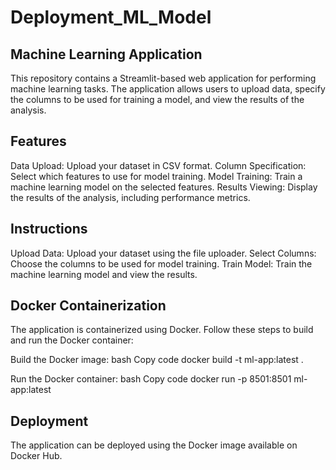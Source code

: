 # Deployment_ML_Model
## Machine Learning Application
This repository contains a Streamlit-based web application for performing machine learning tasks. The application allows users to upload data, specify the columns to be used for training a model, and view the results of the analysis.

## Features

Data Upload: Upload your dataset in CSV format.
Column Specification: Select which features to use for model training.
Model Training: Train a machine learning model on the selected features.
Results Viewing: Display the results of the analysis, including performance metrics.

## Instructions

Upload Data: Upload your dataset using the file uploader.
Select Columns: Choose the columns to be used for model training.
Train Model: Train the machine learning model and view the results.

## Docker Containerization

The application is containerized using Docker. Follow these steps to build and run the Docker container:

Build the Docker image:
bash
Copy code
docker build -t ml-app:latest .

Run the Docker container:
bash
Copy code
docker run -p 8501:8501 ml-app:latest

## Deployment

The application can be deployed using the Docker image available on Docker Hub.
